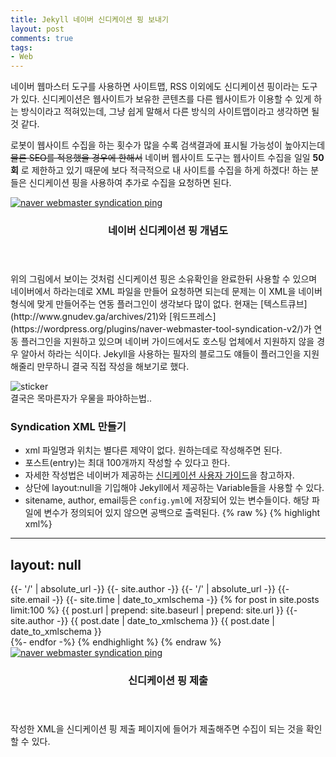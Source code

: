 ```yaml
---
title: Jekyll 네이버 신디케이션 핑 보내기
layout: post
comments: true
tags:
- Web
---
```

네이버 웹마스터 도구를 사용하면 사이트맵, RSS 이외에도 신디케이션 핑이라는 도구가 있다. 신디케이션은 웹사이트가 보유한 콘텐츠를 다른 웹사이트가 이용할 수 있게 하는 방식이라고 적혀있는데, 그냥 쉽게 말해서 다른 방식의 사이트맵이라고 생각하면 될 것 같다.

로봇이 웹사이트 수집을 하는 횟수가 많을 수록 검색결과에 표시될 가능성이 높아지는데 ~~물론 SEO를 적용했을 경우에 한해서~~ 네이버 웹사이트 도구는 웹사이트 수집을 일일 **50회** 로 제한하고 있기 때문에 보다 적극적으로 내 사이트를 수집을 하게 하겠다! 하는 분들은 신디케이션 핑을 사용하여 추가로 수집을 요청하면 된다.

<div class="row">
<div class="12u 12u$(mobile)">
<div class="item">
<a href="#" class="image fit"><img src="{{ 'assets/images/2018-03-22/1.jpg' | relative_url }}" alt="naver webmaster syndication ping"></a>
<header>
<h3>네이버 신디케이션 핑 개념도</h3>
</header>
</div>
</div>
</div>
위의 그림에서 보이는 것처럼 신디케이션 핑은 소유확인을 완료한뒤 사용할 수 있으며 네이버에서 하라는데로 XML 파일을 만들어 요청하면 되는데 문제는 이 XML을 네이버 형식에 맞게 만들어주는 연동 플러그인이 생각보다 많이 없다. 현재는 [텍스트큐브](http://www.gnudev.ga/archives/21)와 [워드프레스](https://wordpress.org/plugins/naver-webmaster-tool-syndication-v2/)가 연동 플러그인을 지원하고 있으며 네이버 가이드에서도 호스팅 업체에서 지원하지 않을 경우 알아서 하라는 식이다. Jekyll을 사용하는 필자의 블로그도 얘들이 플러그인을 지원해줄리 만무하니 결국 직접 작성을 해보기로 했다.

<img src="{{ 'assets/images/stickers/sleep.gif' | relative_url }}" alt="sticker"><br>
결국은 목마른자가 우물을 파야하는법..

### Syndication XML 만들기
- xml 파일명과 위치는 별다른 제약이 없다. 원하는데로 작성해주면 된다.
- 포스트(entry)는 최대 100개까지 작성할 수 있다고 한다.
- 자세한 작성법은 네이버가 제공하는 [신디케이션 사용자 가이드](http://webmastertool.naver.com/guide/syndi_guide.naver)을 참고하자.
- 상단에 layout:null을 기입해야 Jekyll에서 제공하는 Variable들을 사용할 수 있다.
- sitename, author, email등은 <code>config.yml</code>에 저장되어 있는 변수들이다. 해당 파일에 변수가 정의되어 있지 않으면 공백으로 출력된다.
{% raw %}
{% highlight xml%}
---
layout: null
---
<feed xmlns="http://webmastertool.naver.com">
  <!-- 피드 문서를 담고있는 카테고리 URL -->
  <id>{{- '/' | absolute_url -}}</id>
  <!-- 피드 문서를 나타내는 제목 -->
  <title>Syndication Document</title>
  <!-- 작성자 정보 -->
  <author>
    <name>{{- site.author -}}</name>
    <url>{{- '/' | absolute_url -}}</url>
    <email>{{- site.email -}}</email>
  </author>
  <!-- 신디케이션 문서 작성 시간 -->
  <updated>{{- site.time | date_to_xmlschema -}}</updated>
  <!-- 웹사이트 정보 -->
  <link rel="site" href="{{- '/' | absolute_url -}}" title="{{- site.sitename -}}"/>
  <!-- 포스팅 정보 (최대 100개, 50MB 이하로 제한) -->
  {% for post in site.posts limit:100 %}
  <entry>
    <id>
      {{ post.url | prepend: site.baseurl | prepend: site.url }}
    </id>
    <title>
      <![CDATA[ {{ post.title | xml_escape }} ]]>
    </title>
    <author>
      <name>{{- site.author -}}</name>
    </author>
    <updated>{{ post.date | date_to_xmlschema }}</updated>
    <published>{{ post.date | date_to_xmlschema }}</published>
    <link rel="via" href="{{- '/' | absolute_url -}}" title="{{- site.sitename -}}"/>
    <!-- 포스트 내용 HTML -->
    <content type="html">
    <![CDATA[
    {{ post.content }}
    ]]>
    <!-- 포스트 내용 TEXT -->
    </content>
    <summary type="text">
    <![CDATA[
    {{- post.excerpt | strip_html | truncatewords: 100 -}}
    ]]>
    </summary>
    <!-- 포스트 카테고리 -->
    <category term="category" label="category"/>
  </entry>
  {%- endfor -%}
  <!-- 삭제된 포스팅 정보 -->
  <!--
  <deleted-entry ref="http://www.syndi-example.com/bbs/board.php?bo_table=search_info&id=11" when="2016-06-26T00:10:05+09:00"/>
  -->
</feed>
{% endhighlight %}
{% endraw %}
<div class="row">
<div class="12u 12u$(mobile)">
<div class="item">
<a href="#" class="image fit"><img src="{{ 'assets/images/2018-03-22/2.png' | relative_url }}" alt="naver webmaster syndication ping"></a>
<header>
<h3>신디케이션 핑 제출</h3>
</header>
</div>
</div>
</div>
작성한 XML을 신디케이션 핑 제출 페이지에 들어가 제출해주면 수집이 되는 것을 확인할 수 있다.
